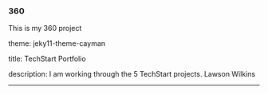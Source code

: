 ### 360

This is my 360 project

<script src="//360.vizor.io/scripts/embed.js" data-vizorurl="https://360.vizor.io/embed/v/x3vbg" ></script>

theme: jeky11-theme-cayman

title: TechStart Portfolio

description: I am working through the 5 TechStart projects. Lawson Wilkins

***
